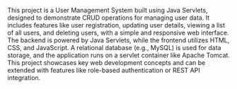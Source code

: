 This project is a User Management System built using Java Servlets, designed to demonstrate CRUD operations for managing user data. It includes features like user registration, updating user details, viewing a list of all users, and deleting users, with a simple and responsive web interface. The backend is powered by Java Servlets, while the frontend utilizes HTML, CSS, and JavaScript. A relational database (e.g., MySQL) is used for data storage, and the application runs on a servlet container like Apache Tomcat. This project showcases key web development concepts and can be extended with features like role-based authentication or REST API integration.
